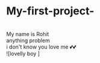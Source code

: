 # My-first-project-
<Br>
My name is Rohit <Br>
anything problem
<Br>
i don't know you love me 💕💕
<br>![lovelly boy ]
